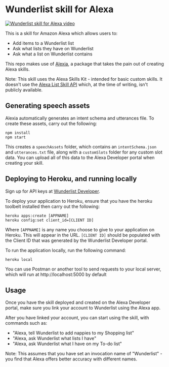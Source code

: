 # Wunderlist skill for Alexa

[![Wunderlist skill for Alexa video](https://img.youtube.com/vi/GUPMmOY9_UA/0.jpg)](https://www.youtube.com/watch?v=GUPMmOY9_UA)

This is a skill for Amazon Alexa which allows users to:
- Add items to a Wunderlist list
- Ask what lists they have on Wunderlist
- Ask what a list on Wunderlist contains

This repo makes use of [Alexia](https://github.com/accenture/alexia), a package that takes the pain out of creating Alexa skills.

Note: This skill uses the Alexa Skills Kit - intended for basic custom skills. It doesn't use the [Alexa List Skill API](https://developer.amazon.com/alexa-skills-kit/shopping-and-to-do-lists) which, at the time of writing, isn't publicly available.

## Generating speech assets

Alexia automatically generates an intent schema and utterances file. To create these assets, carry out the following:

```
npm install
npm start
```

This creates a ```speechAssets``` folder, which contains an ```intentSchema.json``` and ```utterances.txt``` file, along with a ```customSlots``` folder for any custom slot data. You can upload all of this data to the Alexa Developer portal when creating your skill.

## Deploying to Heroku, and running locally

Sign up for API keys at [Wunderlist Developer](https://developer.wunderlist.com).

To deploy your application to Heroku, ensure that you have the heroku toolbelt installed then carry out the following:

```
heroku apps:create [APPNAME]
heroku config:set client_id=[CLIENT ID]
```

Where ```[APPNAME]``` is any name you choose to give to your application on Heroku. This will appear in the URL. ```[CLIENT ID]``` should be populated with the Client ID that was generated by the Wunderlist Developer portal.

To run the application locally, run the following command:

```
heroku local
```

You can use Postman or another tool to send requests to your local server, which will run at http://localhost:5000 by default

## Usage

Once you have the skill deployed and created on the Alexa Developer portal, make sure you link your account to Wunderlist using the Alexa app.

After you have linked your account, you can start using the skill, with commands such as:
- "Alexa, tell Wunderlist to add nappies to my Shopping list"
- "Alexa, ask Wunderlist what lists I have"
- "Alexa, ask Wunderlist what I have on my To-do list"

Note: This assumes that you have set an invocation name of "Wunderlist" - you find that Alexa offers better accuracy with different names.
